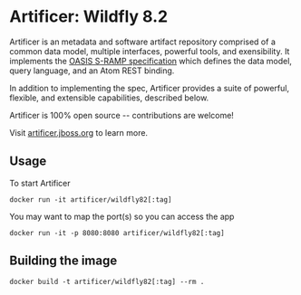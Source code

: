 Artificer: Wildfly 8.2
======================

Artificer is an metadata and software artifact repository comprised of a common data model, multiple interfaces, powerful tools, and exensibility. It implements the [OASIS S-RAMP specification](https://www.oasis-open.org/committees/tc_home.php?wg_abbrev=s-ramp) which defines the data model, query language, and an Atom REST binding.

In addition to implementing the spec, Artificer provides a suite of powerful, flexible, and extensible capabilities, described below.

Artificer is 100% open source -- contributions are welcome!

Visit [artificer.jboss.org](http://artificer.jboss.org) to learn more.

## Usage

To start Artificer

    docker run -it artificer/wildfly82[:tag]

You may want to map the port(s) so you can access the app

    docker run -it -p 8080:8080 artificer/wildfly82[:tag]

## Building the image

    docker build -t artificer/wildfly82[:tag] --rm .
